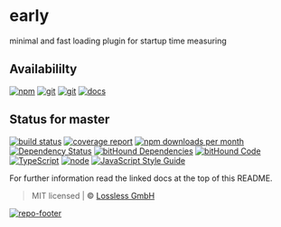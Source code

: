 # early

minimal and fast loading plugin for startup time measuring

## Availabililty

[![npm](https://pushrocks.gitlab.io/assets/repo-button-npm.svg)](https://www.npmjs.com/package/early)
[![git](https://pushrocks.gitlab.io/assets/repo-button-git.svg)](https://GitLab.com/pushrocks/early)
[![git](https://pushrocks.gitlab.io/assets/repo-button-mirror.svg)](https://github.com/pushrocks/early)
[![docs](https://pushrocks.gitlab.io/assets/repo-button-docs.svg)](https://pushrocks.gitlab.io/early/)

## Status for master

[![build status](https://GitLab.com/pushrocks/early/badges/master/build.svg)](https://GitLab.com/pushrocks/early/commits/master)
[![coverage report](https://GitLab.com/pushrocks/early/badges/master/coverage.svg)](https://GitLab.com/pushrocks/early/commits/master)
[![npm downloads per month](https://img.shields.io/npm/dm/early.svg)](https://www.npmjs.com/package/early)
[![Dependency Status](https://david-dm.org/pushrocks/early.svg)](https://david-dm.org/pushrocks/early)
[![bitHound Dependencies](https://www.bithound.io/github/pushrocks/early/badges/dependencies.svg)](https://www.bithound.io/github/pushrocks/early/master/dependencies/npm)
[![bitHound Code](https://www.bithound.io/github/pushrocks/early/badges/code.svg)](https://www.bithound.io/github/pushrocks/early)
[![TypeScript](https://img.shields.io/badge/TypeScript-2.x-blue.svg)](https://nodejs.org/dist/latest-v6.x/docs/api/)
[![node](https://img.shields.io/badge/node->=%206.x.x-blue.svg)](https://nodejs.org/dist/latest-v6.x/docs/api/)
[![JavaScript Style Guide](https://img.shields.io/badge/code%20style-standard-brightgreen.svg)](http://standardjs.com/)

For further information read the linked docs at the top of this README.

> MIT licensed | **&copy;** [Lossless GmbH](https://lossless.gmbh)

[![repo-footer](https://pushrocks.gitlab.io/assets/repo-footer.svg)](https://push.rocks)
